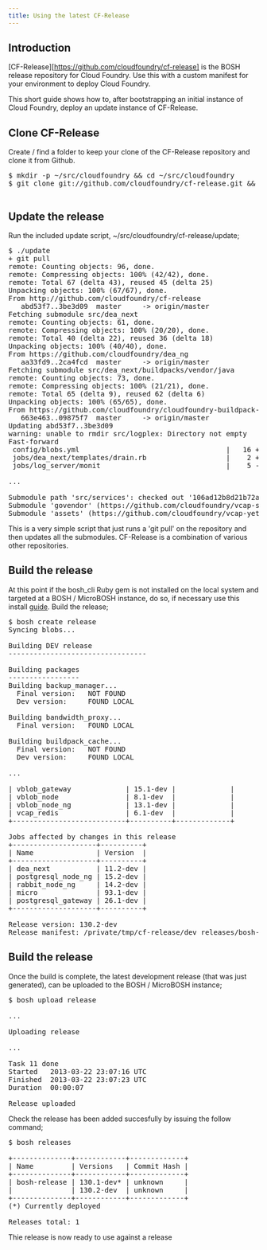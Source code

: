 ```yaml
---
title: Using the latest CF-Release
---
```


## <a id='intro'></a> Introduction ##

[CF-Release][https://github.com/cloudfoundry/cf-release] is the BOSH release repository for Cloud Foundry. Use this with a custom manifest for your environment to deploy Cloud Foundry. 

This short guide shows how to, after bootstrapping an initial instance of Cloud Foundry, deploy an update instance of CF-Release.

## <a id='clone'></a> Clone CF-Release ##

Create / find a folder to keep your clone of the CF-Release repository and clone it from Github.

<pre class="terminal">
$ mkdir -p ~/src/cloudfoundry && cd ~/src/cloudfoundry
$ git clone git://github.com/cloudfoundry/cf-release.git && cd cf-release

</pre>

## <a id='update'></a> Update the release ##

Run the included update script, ~/src/cloudfoundry/cf-release/update;

<pre class="terminal">
$ ./update
+ git pull
remote: Counting objects: 96, done.
remote: Compressing objects: 100% (42/42), done.
remote: Total 67 (delta 43), reused 45 (delta 25)
Unpacking objects: 100% (67/67), done.
From http://github.com/cloudfoundry/cf-release
   abd53f7..3be3d09  master     -> origin/master
Fetching submodule src/dea_next
remote: Counting objects: 61, done.
remote: Compressing objects: 100% (20/20), done.
remote: Total 40 (delta 22), reused 36 (delta 18)
Unpacking objects: 100% (40/40), done.
From https://github.com/cloudfoundry/dea_ng
   aa33fd9..2ca4fcd  master     -> origin/master
Fetching submodule src/dea_next/buildpacks/vendor/java
remote: Counting objects: 73, done.
remote: Compressing objects: 100% (21/21), done.
remote: Total 65 (delta 9), reused 62 (delta 6)
Unpacking objects: 100% (65/65), done.
From https://github.com/cloudfoundry/cloudfoundry-buildpack-java
   663e463..09875f7  master     -> origin/master
Updating abd53f7..3be3d09
warning: unable to rmdir src/logplex: Directory not empty
Fast-forward
 config/blobs.yml                                   |   16 +-
 jobs/dea_next/templates/drain.rb                   |    2 +-
 jobs/log_server/monit                              |    5 -

...

Submodule path 'src/services': checked out '106ad12b8d21b72ae46379608df2efc8c43f3563'
Submodule 'govendor' (https://github.com/cloudfoundry/vcap-services.git) registered for path 'govendor'
Submodule 'assets' (https://github.com/cloudfoundry/vcap-yeti.git) registered for path 'assets'
</pre>

This is a very simple script that just runs a 'git pull' on the repository and then updates all the submodules. CF-Release is a combination of various other repositories.


## <a id='build-the-release'></a> Build the release ##

At this point if the bosh_cli Ruby gem is not installed on the local system and targeted at a BOSH / MicroBOSH instance, do so, if necessary use this install [guide](../../bosh/setup/). Build the release;

<pre class="terminal">
$ bosh create release
Syncing blobs...

Building DEV release
---------------------------------

Building packages
-----------------
Building backup_manager...
  Final version:   NOT FOUND
  Dev version:     FOUND LOCAL

Building bandwidth_proxy...
  Final version:   FOUND LOCAL

Building buildpack_cache...
  Final version:   NOT FOUND
  Dev version:     FOUND LOCAL

...

| vblob_gateway             | 15.1-dev |             |
| vblob_node                | 8.1-dev  |             |
| vblob_node_ng             | 13.1-dev |             |
| vcap_redis                | 6.1-dev  |             |
+---------------------------+----------+-------------+

Jobs affected by changes in this release
+--------------------+----------+
| Name               | Version  |
+--------------------+----------+
| dea_next           | 11.2-dev |
| postgresql_node_ng | 15.2-dev |
| rabbit_node_ng     | 14.2-dev |
| micro              | 93.1-dev |
| postgresql_gateway | 26.1-dev |
+--------------------+----------+

Release version: 130.2-dev
Release manifest: /private/tmp/cf-release/dev_releases/bosh-release-130.2-dev.yml
</pre>

## <a id='build-the-release'></a> Build the release ##

Once the build is complete, the latest development release (that was just generated), can be uploaded to the BOSH / MicroBOSH instance;

<pre class="terminal">
$ bosh upload release

...

Uploading release

...

Task 11 done
Started   2013-03-22 23:07:16 UTC
Finished  2013-03-22 23:07:23 UTC
Duration  00:00:07

Release uploaded
</pre>

Check the release has been added succesfully by issuing the follow command;

<pre class="terminal">
$ bosh releases

+--------------+------------+-------------+
| Name         | Versions   | Commit Hash |
+--------------+------------+-------------+
| bosh-release | 130.1-dev* | unknown     |
|              | 130.2-dev  | unknown     |
+--------------+------------+-------------+
(*) Currently deployed

Releases total: 1
</pre>

Thie release is now ready to use against a release




